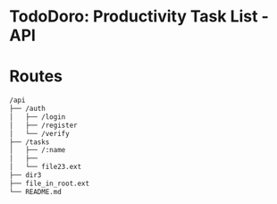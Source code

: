 # TodoDoro: Productivity Task List - API

# Routes

```bash
/api
├── /auth
│   ├── /login
│   ├── /register
│   └── /verify
├── /tasks
│   ├── /:name
│   ├── 
│   └── file23.ext
├── dir3
├── file_in_root.ext
└── README.md
```